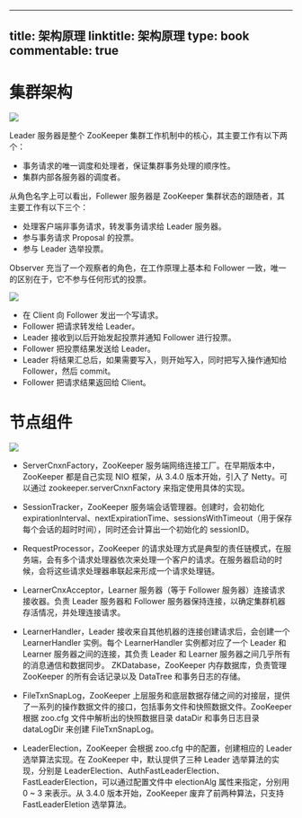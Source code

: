 
---
title: 架构原理
linktitle: 架构原理
type: book
commentable: true
---

# 集群架构

![](https://ww1.sinaimg.cn/large/007rAy9hgy1g0wrbva8sqj30k70ffab4.jpg)

Leader 服务器是整个 ZooKeeper 集群工作机制中的核心，其主要工作有以下两个：

- 事务请求的唯一调度和处理者，保证集群事务处理的顺序性。
- 集群内部各服务器的调度者。

从角色名字上可以看出，Follewer 服务器是 ZooKeeper 集群状态的跟随者，其主要工作有以下三个：

- 处理客户端非事务请求，转发事务请求给 Leader 服务器。
- 参与事务请求 Proposal 的投票。
- 参与 Leader 选举投票。

Observer 充当了一个观察者的角色，在工作原理上基本和 Follower 一致，唯一的区别在于，它不参与任何形式的投票。

![](https://ww1.sinaimg.cn/large/007rAy9hgy1g0wrbva8sqj30k70ffab4.jpg)

- 在 Client 向 Follower 发出一个写请求。
- Follower 把请求转发给 Leader。
- Leader 接收到以后开始发起投票并通知 Follower 进行投票。
- Follower 把投票结果发送给 Leader。
- Leader 将结果汇总后，如果需要写入，则开始写入，同时把写入操作通知给 Follower，然后 commit。
- Follower 把请求结果返回给 Client。

# 节点组件

![](https://ww1.sinaimg.cn/large/007rAy9hgy1g0wrbva8sqj30k70ffab4.jpg)

- ServerCnxnFactory，ZooKeeper 服务端网络连接工厂。在早期版本中，ZooKeeper 都是自己实现 NIO 框架，从 3.4.0 版本开始，引入了 Netty。可以通过 zookeeper.serverCnxnFactory 来指定使用具体的实现。

- SessionTracker，ZooKeeper 服务端会话管理器。创建时，会初始化 expirationInterval、nextExpirationTime、sessionsWithTimeout（用于保存每个会话的超时时间），同时还会计算出一个初始化的 sessionID。

- RequestProcessor，ZooKeeper 的请求处理方式是典型的责任链模式，在服务端，会有多个请求处理器依次来处理一个客户的请求。在服务器启动的时候，会将这些请求处理器串联起来形成一个请求处理链。

- LearnerCnxAcceptor，Learner 服务器（等于 Follower 服务器）连接请求接收器。负责 Leader 服务器和 Follower 服务器保持连接，以确定集群机器存活情况，并处理连接请求。

- LearnerHandler，Leader 接收来自其他机器的连接创建请求后，会创建一个 LearnerHandler 实例。每个 LearnerHandler 实例都对应了一个 Leader 和 Learner 服务器之间的连接，其负责 Leader 和 Learner 服务器之间几乎所有的消息通信和数据同步。
  ZKDatabase，ZooKeeper 内存数据库，负责管理 ZooKeeper 的所有会话记录以及 DataTree 和事务日志的存储。

- FileTxnSnapLog，ZooKeeper 上层服务和底层数据存储之间的对接层，提供了一系列的操作数据文件的接口，包括事务文件和快照数据文件。ZooKeeper 根据 zoo.cfg 文件中解析出的快照数据目录 dataDir 和事务日志目录 dataLogDir 来创建 FileTxnSnapLog。

- LeaderElection，ZooKeeper 会根据 zoo.cfg 中的配置，创建相应的 Leader 选举算法实现。在 ZooKeeper 中，默认提供了三种 Leader 选举算法的实现，分别是 LeaderElection、AuthFastLeaderElection、FastLeaderElection，可以通过配置文件中 electionAlg 属性来指定，分别用 0 ~ 3 来表示。从 3.4.0 版本开始，ZooKeeper 废弃了前两种算法，只支持 FastLeaderEletion 选举算法。

    